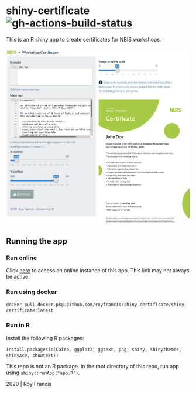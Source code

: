 # shiny-certificate [![gh-actions-build-status](https://github.com/royfrancis/shiny-certificate/workflows/docker-build/badge.svg)](https://github.com/royfrancis/shiny-certificate/actions?workflow=docker-build)

This is an R shiny app to create certificates for NBIS workshops.

![](preview.png)

## Running the app

### Run online

Click [here](https://roymf.shinyapps.io/certificate/) to access an online instance of this app. This link may not always be active.

### Run using docker

```
docker pull docker.pkg.github.com/royfrancis/shiny-certificate/shiny-certificate:latest
```

### Run in R

Install the following R packages:

```
install.packages(c(Cairo, ggplot2, ggtext, png, shiny, shinythemes, shinyAce, showtext))
```

This repo is not an R package. In the root directory of this repo, run app using `shiny::runApp("app.R")`.

2020 | Roy Francis
